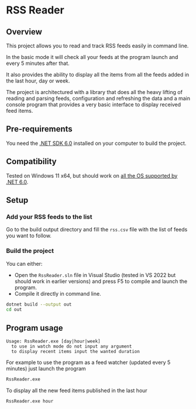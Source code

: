# RSS Reader

## Overview

This project allows you to read and track RSS feeds easily in command line.

In the basic mode it will check all your feeds at the program launch and every 5
minutes after that.

It also provides the ability to display all the items from all the feeds added
in the last hour, day or week.

The project is architectured with a library that does all the heavy lifting of
reading and parsing feeds, configuration and refreshing the data and a main
console program that provides a very basic interface to display received feed items.

## Pre-requirements

You need the [.NET SDK 6.0](https://dotnet.microsoft.com/en-us/download/dotnet/6.0) installed
on your computer to build the project.

## Compatibility

Tested on Windows 11 x64, but should work on [all the OS supported by .NET 6.0](https://github.com/dotnet/core/blob/main/release-notes/6.0/supported-os.md).

## Setup

### Add your RSS feeds to the list

Go to the build output directory and fill the `rss.csv` file with the list of
feeds you want to follow.

### Build the project

You can either:
* Open the `RssReader.sln` file in Visual Studio (tested in VS 2022 but
should work in earlier versions) and press F5 to compile and launch the
program.
* Compile it directly in command line.
```bash
dotnet build --output out
cd out
```

## Program usage

```
Usage: RssReader.exe [day|hour|week]
  to use in watch mode do not input any argument
  to display recent items input the wanted duration
```

For example to use the program as a feed watcher (updated every 5 minutes) just launch the program
```bash
RssReader.exe
```

To display all the new feed items published in the last hour
```bash
RssReader.exe hour
```

